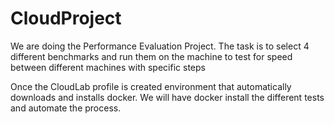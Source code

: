 # CloudProject

We are doing the Performance Evaluation Project. The task is to select 4 different benchmarks and run them on the machine to test for speed between different machines with specific steps

Once the CloudLab profile is created environment that automatically downloads and installs docker. We will have docker install the different tests and automate the process.
